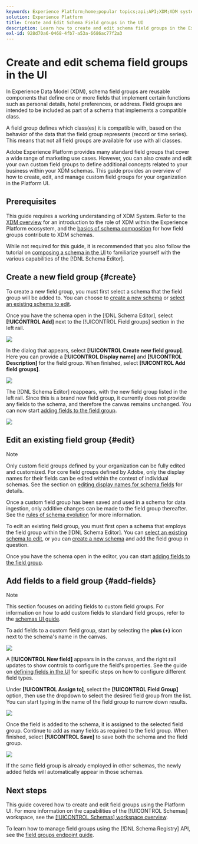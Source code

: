 ```yaml
---
keywords: Experience Platform;home;popular topics;api;API;XDM;XDM system;experience data model;data model;ui;workspace;field group;field groups;
solution: Experience Platform
title: Create and Edit Schema Field groups in the UI
description: Learn how to create and edit schema field groups in the Experience Platform user interface.
exl-id: 928d70a6-0468-4fb7-a53a-6686ac77f2a3
---
```

# Create and edit schema field groups in the UI

In Experience Data Model (XDM), schema field groups are reusable components that define one or more fields that implement certain functions such as personal details, hotel preferences, or address. Field groups are intended to be included as part of a schema that implements a compatible class. 

A field group defines which class(es) it is compatible with, based on the behavior of the data that the field group represents (record or time series). This means that not all field groups are available for use with all classes.

Adobe Experience Platform provides many standard field groups that cover a wide range of marketing use cases. However, you can also create and edit your own custom field groups to define additional concepts related to your business within your XDM schemas. This guide provides an overview of how to create, edit, and manage custom field groups for your organization in the Platform UI.

## Prerequisites

This guide requires a working understanding of XDM System. Refer to the [XDM overview](../../home.md) for an introduction to the role of XDM within the Experience Platform ecosystem, and the [basics of schema composition](../../schema/composition.md) for how field groups contribute to XDM schemas.

While not required for this guide, it is recommended that you also follow the tutorial on [composing a schema in the UI](../../tutorials/create-schema-ui.md) to familiarize yourself with the various capabilities of the [!DNL Schema Editor].

## Create a new field group {#create}

To create a new field group, you must first select a schema that the field group will be added to. You can choose to [create a new schema](./schemas.md#create) or [select an existing schema to edit](./schemas.md#edit).

Once you have the schema open in the [!DNL Schema Editor], select **[!UICONTROL Add]** next to the [!UICONTROL Field groups] section in the left rail.

![](../../images/ui/resources/field-groups/add-field-group.png)

In the dialog that appears, select **[!UICONTROL Create new field group]**. Here you can provide a **[!UICONTROL Display name]** and **[!UICONTROL Description]** for the field group. When finished, select **[!UICONTROL Add field groups]**.

![](../../images/ui/resources/field-groups/create-field-group.png)

The [!DNL Schema Editor] reappears, with the new field group listed in the left rail. Since this is a brand new field group, it currently does not provide any fields to the schema, and therefore the canvas remains unchanged. You can now start [adding fields to the field group](#add-fields).

![](../../images/ui/resources/field-groups/field-group-added.png)

## Edit an existing field group {#edit}

>[!NOTE]
>
>Only custom field groups defined by your organization can be fully edited and customized. For core field groups defined by Adobe, only the display names for their fields can be edited within the context of individual schemas. See the section on [editing display names for schema fields](./schemas.md#display-names) for details.
>
>Once a custom field group has been saved and used in a schema for data ingestion, only additive changes can be made to the field group thereafter. See the [rules of schema evolution](../../schema/composition.md#evolution) for more information.

To edit an existing field group, you must first open a schema that employs the field group within the [!DNL Schema Editor]. You can [select an existing schema to edit](./schemas.md#edit), or you can [create a new schema](./schemas.md#create) and add the field group in question.

Once you have the schema open in the editor, you can start [adding fields to the field group](#add-fields).

## Add fields to a field group {#add-fields}

>[!NOTE]
>
>This section focuses on adding fields to custom field groups. For information on how to add custom fields to standard field groups, refer to the [schemas UI guide](./schemas.md#custom-fields-for-standard-groups).

To add fields to a custom field group, start by selecting the **plus (+)** icon next to the schema's name in the canvas.

![](../../images/ui/resources/field-groups/add-field.png)

A **[!UICONTROL New field]** appears in in the canvas, and the right rail updates to show controls to configure the field's properties. See the guide on [defining fields in the UI](../fields/overview.md#define) for specific steps on how to configure different field types.

Under **[!UICONTROL Assign to]**, select the **[!UICONTROL Field Group]** option, then use the dropdown to select the desired field group from the list. You can start typing in the name of the field group to narrow down results.

![](../../images/ui/resources/field-groups/select-field-group.png)

Once the field is added to the schema, it is assigned to the selected field group. Continue to add as many fields as required to the field group. When finished, select **[!UICONTROL Save]** to save both the schema and the field group.

![](../../images/ui/resources/field-groups/complete-field-group.png)

If the same field group is already employed in other schemas, the newly added fields will automatically appear in those schemas.

## Next steps

This guide covered how to create and edit field groups using the Platform UI. For more information on the capabilities of the [!UICONTROL Schemas] workspace, see the [[!UICONTROL Schemas] workspace overview](../overview.md).

To learn how to manage field groups using the [!DNL Schema Registry] API, see the [field groups endpoint guide](../../api/field-groups.md).
